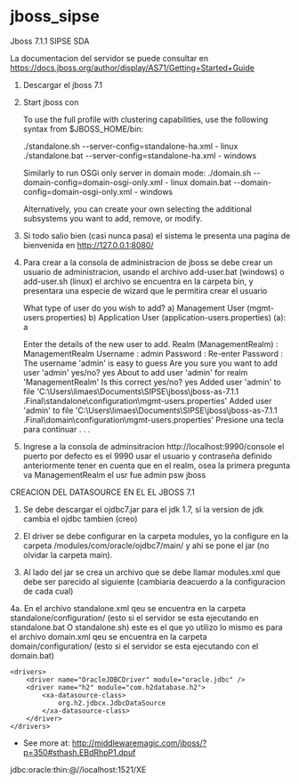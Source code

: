 # jboss_sipse
Jboss 7.1.1 SIPSE SDA

La documentacion del servidor se puede consultar en https://docs.jboss.org/author/display/AS71/Getting+Started+Guide

1. Descargar el jboss 7.1

2. Start jboss con 

	To use the full profile with clustering capabilities, use the following syntax from $JBOSS_HOME/bin:

	./standalone.sh --server-config=standalone-ha.xml - linux
	./standalone.bat --server-config=standalone-ha.xml - windows

	Similarly to run OSGi only server in  domain mode:
	./domain.sh --domain-config=domain-osgi-only.xml - linux
	domain.bat --domain-config=domain-osgi-only.xml - windows

 	Alternatively, you can create your own selecting the additional subsystems you want to add, remove, or modify.

3. Si todo salio bien (casi nunca pasa) el sistema le presenta una pagina de bienvenida en http://127.0.0.1:8080/

4. Para crear a la consola de administracion de jboss se debe crear un usuario de administracion, usando el archivo add-user.bat (windows) o add-user.sh (linux)
el archivo se encuentra en la carpeta bin, y presentara una especie de wizard que le permitira crear el usuario

	What type of user do you wish to add?
	 a) Management User (mgmt-users.properties)
 	b) Application User (application-users.properties)
	(a): a

	Enter the details of the new user to add.
	Realm (ManagementRealm) : ManagementRealm
	Username : admin
	Password :
	Re-enter Password :
	The username 'admin' is easy to guess
	Are you sure you want to add user 'admin' yes/no? yes
	About to add user 'admin' for realm 'ManagementRealm'
	Is this correct yes/no? yes
	Added user 'admin' to file 'C:\Users\limaes\Documents\SIPSE\jboss\jboss-as-7.1.1
	.Final\standalone\configuration\mgmt-users.properties'
	Added user 'admin' to file 'C:\Users\limaes\Documents\SIPSE\jboss\jboss-as-7.1.1
	.Final\domain\configuration\mgmt-users.properties'
	Presione una tecla para continuar . . .

5. Ingrese a la consola de adminsitracion http://localhost:9990/console el puerto por defecto es el 9990
usar el usuario y contraseña definido anteriormente tener en cuenta que en el realm, osea la primera pregunta va ManagementRealm el usr fue admin psw jboss

CREACION DEL DATASOURCE EN EL EL JBOSS 7.1

1. Se debe descargar el ojdbc7.jar para el jdk 1.7, si la version de jdk cambia el ojdbc tambien (creo)

2. El driver se debe configurar en la carpeta modules, yo la configure en la carpeta /modules/com/oracle/ojdbc7/main/ y ahi se pone el jar (no olvidar la carpeta main).

3. Al lado del jar se crea un archivo que se debe llamar modules.xml que debe ser parecido al siguiente (cambiaria deacuerdo a la configuracion de cada cual)
	<?xml version="1.0" encoding="UTF-8"?>
	<!-- ~ JBoss, Home of Professional Open Source. ~ Copyright 2010, Red Hat, Inc., and individual contributors ~ as indicated by the @author tags. See the copyright.txt file in the ~ distribution for a full listing of individual contributors. ~ ~ This is free software; you can redistribute it and/or modify it ~ under the terms of the GNU Lesser General Public License as ~ published by the Free Software Foundation; either version 2.1 of ~ the License, or (at your option) any later version. ~ ~ This software is distributed in the hope that it will be useful, ~ but WITHOUT ANY WARRANTY; without even the implied warranty of ~ MERCHANTABILITY or FITNESS FOR A PARTICULAR PURPOSE. See the GNU ~ Lesser General Public License for more details. ~ ~ You should have received a copy of the GNU Lesser General Public ~ License along with this software; if not, write to the Free ~ Software Foundation, Inc., 51 Franklin St, Fifth Floor, Boston, MA ~ 02110-1301 USA, or see the FSF site: http://www.fsf.org. -->
	<module name="com.oracle.ojdbc7" xmlns="urn:jboss:module:1.1">
	<resources>
	<resource-root path="ojdbc7.jar"/>
		<!-- Insert resources here -->
	</resources>
	<dependencies>
		<module name="javax.api"/>
		<module name="javax.transaction.api"/>
		<module name="javax.servlet.api" optional="true"/>
	</dependencies>
	</module>
4a. En el archivo standalone.xml qeu se encuentra en la carpeta standalone/configuration/ (esto si el servidor se esta ejecutando en standalone.bat O standalone.sh) este es el que yo utilizo 
lo mismo es para el archivo domain.xml qeu se encuentra en la carpeta domain/configuration/ (esto si el servidor se esta ejecutando con el domain.bat)

	<drivers>
	    <driver name="OracleJDBCDriver" module="oracle.jdbc" />
	    <driver name="h2" module="com.h2database.h2">
	        <xa-datasource-class>
	            org.h2.jdbcx.JdbcDataSource
	        </xa-datasource-class>
	    </driver>
	</drivers>
- See more at: http://middlewaremagic.com/jboss/?p=350#sthash.EBdRhpP1.dpuf


jdbc:oracle:thin:@//localhost:1521/XE









